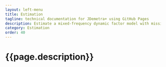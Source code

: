 ```yaml
---
layout: left-menu
title: Estimation
tagline: technical documentation for JDemetra+ using GitHub Pages
description: Estimate a mixed-frequency dynamic factor model with missing observations
category: Estimation
order: 40
---
```

# {{page.description}}


